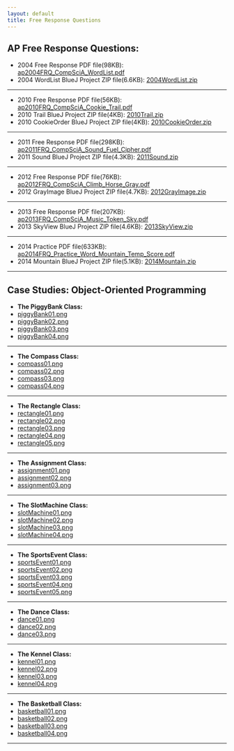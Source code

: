 ```yaml
---
layout: default
title: Free Response Questions
---
```


## AP Free Response Questions:

+ 2004 Free Response PDF file(98KB): [ap2004FRQ_CompSciA_WordList.pdf](/apcompsci3/assets/ap2004FRQ_CompSciA_WordList.pdf)
+ 2004 WordList BlueJ Project ZIP file(6.6KB): [2004WordList.zip](/apcompsci3/assets/2004WordList.zip)

---

+ 2010 Free Response PDF file(56KB): [ap2010FRQ_CompSciA_Cookie_Trail.pdf](/apcompsci3/assets/ap2010FRQ_CompSciA_Cookie_Trail.pdf)
+ 2010 Trail BlueJ Project ZIP file(4KB): [2010Trail.zip](/apcompsci3/assets/2010Trail.zip)
+ 2010 CookieOrder BlueJ Project ZIP file(4KB): [2010CookieOrder.zip](/apcompsci3/assets/2010CookieOrder.zip)

---

+ 2011 Free Response PDF file(298KB): [ap2011FRQ_CompSciA_Sound_Fuel_Cipher.pdf](/apcompsci3/assets/ap2011FRQ_CompSciA_Sound_Fuel_Cipher.pdf)
+ 2011 Sound BlueJ Project ZIP file(4.3KB): [2011Sound.zip](/apcompsci3/assets/2011Sound.zip)

---

+ 2012 Free Response PDF file(76KB): [ap2012FRQ_CompSciA_Climb_Horse_Gray.pdf](/apcompsci3/assets/ap2012FRQ_CompSciA_Climb_Horse_Gray.pdf)
+ 2012 GrayImage BlueJ Project ZIP file(4.7KB): [2012GrayImage.zip](/apcompsci3/assets/2012GrayImage.zip)

---

+ 2013 Free Response PDF file(207KB): [ap2013FRQ_CompSciA_Music_Token_Sky.pdf](/apcompsci3/assets/ap2013FRQ_CompSciA_Music_Token_Sky.pdf)
+ 2013 SkyView BlueJ Project ZIP file(4.6KB): [2013SkyView.zip](/apcompsci3/assets/2013SkyView.zip)

---

+ 2014 Practice PDF file(633KB): [ap2014FRQ_Practice_Word_Mountain_Temp_Score.pdf](/apcompsci3/assets/ap2014FRQ_Practice_Word_Mountain_Temp_Score.pdf)
+ 2014 Mountain BlueJ Project ZIP file(5.1KB): [2014Mountain.zip](/apcompsci3/assets/2014Mountain.zip)
<!-- + 2014 TemperatureGrid BlueJ Project ZIP file(6.6KB): [2014TemperatureGrid.zip](/apcompsci3/assets/2014TemperatureGrid.zip) -->

---

## Case Studies: Object-Oriented Programming

+ **The PiggyBank Class:**
+ [piggyBank01.png](/apcompsci3/assets/piggyBank01.png)
+ [piggyBank02.png](/apcompsci3/assets/piggyBank02.png)
+ [piggyBank03.png](/apcompsci3/assets/piggyBank03.png)
+ [piggyBank04.png](/apcompsci3/assets/piggyBank04.png)

---

+ **The Compass Class:**
+ [compass01.png](/apcompsci3/assets/compass01.png)
+ [compass02.png](/apcompsci3/assets/compass02.png)
+ [compass03.png](/apcompsci3/assets/compass03.png)
+ [compass04.png](/apcompsci3/assets/compass04.png)

---

+ **The Rectangle Class:**
+ [rectangle01.png](/apcompsci3/assets/rectangle01.png)
+ [rectangle02.png](/apcompsci3/assets/rectangle02.png)
+ [rectangle03.png](/apcompsci3/assets/rectangle03.png)
+ [rectangle04.png](/apcompsci3/assets/rectangle04.png)
+ [rectangle05.png](/apcompsci3/assets/rectangle05.png)

---

+ **The Assignment Class:**
+ [assignment01.png](/apcompsci3/assets/assignment01.png)
+ [assignment02.png](/apcompsci3/assets/assignment02.png)
+ [assignment03.png](/apcompsci3/assets/assignment03.png)

---

+ **The SlotMachine Class:**
+ [slotMachine01.png](/apcompsci3/assets/slotMachine01.png)
+ [slotMachine02.png](/apcompsci3/assets/slotMachine02.png)
+ [slotMachine03.png](/apcompsci3/assets/slotMachine03.png)
+ [slotMachine04.png](/apcompsci3/assets/slotMachine04.png)

---

+ **The SportsEvent Class:**
+ [sportsEvent01.png](/apcompsci3/assets/sportsEvent01.png)
+ [sportsEvent02.png](/apcompsci3/assets/sportsEvent02.png)
+ [sportsEvent03.png](/apcompsci3/assets/sportsEvent03.png)
+ [sportsEvent04.png](/apcompsci3/assets/sportsEvent04.png)
+ [sportsEvent05.png](/apcompsci3/assets/sportsEvent05.png)

---

+ **The Dance Class:**
+ [dance01.png](/apcompsci3/assets/dance01.png)
+ [dance02.png](/apcompsci3/assets/dance02.png)
+ [dance03.png](/apcompsci3/assets/dance03.png)

---

+ **The Kennel Class:**
+ [kennel01.png](/apcompsci3/assets/kennel01.png)
+ [kennel02.png](/apcompsci3/assets/kennel02.png)
+ [kennel03.png](/apcompsci3/assets/kennel03.png)
+ [kennel04.png](/apcompsci3/assets/kennel04.png)

---

+ **The Basketball Class:**
+ [basketball01.png](/apcompsci3/assets/basketball01.png)
+ [basketball02.png](/apcompsci3/assets/basketball02.png)
+ [basketball03.png](/apcompsci3/assets/basketball03.png)
+ [basketball04.png](/apcompsci3/assets/basketball04.png)

---

<!--
+ 2011 Free Response PDF file(298KB): [ap2011FRQ_CompSciA_Sound_Fuel_Cipher.pdf](/apcompsci3/assets/ap2011FRQ_CompSciA_Sound_Fuel_Cipher.pdf)
+ 2011 Sound BlueJ Project ZIP file(4KB): [2011frqSound.zip](/apcompsci3/assets/2011frqSound.pdf)
-->

